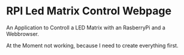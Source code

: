 # RPI Led Matrix Control Webpage

An Application to Controll a LED Matrix with an RasberryPi and a Webbrowser.

At the Moment not working, because I need to create everything  first.
